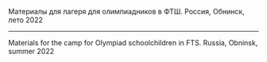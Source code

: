 Материалы для лагеря для олимпиадников в ФТШ. Россия, Обнинск, лето 2022

------------------------------------------------------------------------

Materials for the camp for Olympiad schoolchildren in FTS. Russia, Obninsk, summer 2022
